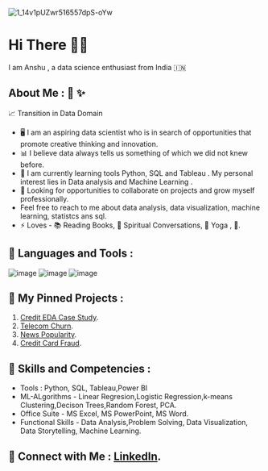 ![1_14v1pUZwr516557dpS-oYw](https://user-images.githubusercontent.com/80308356/195257398-dd428dbf-420d-40dc-9a3a-6e8c8d4e70a6.jpeg)

# Hi There :raising_hand_man:

I am Anshu , a data science enthusiast from India  :india:

 ## About Me : :loudspeaker:  :sparkles: 
 
:chart_with_upwards_trend: Transition in Data Domain
 
 * :desktop_computer:  I am an aspiring data scientist who is in search of opportunities that promote creative thinking and innovation.
 * :bar_chart: I believe data always tells us something of which we did not knew before.
 * :snake: I am currently learning tools  Python, SQL and Tableau . My personal interest lies in Data analysis and Machine Learning .
 * :handshake: Looking for opportunities to collaborate on projects and grow myself professionally.
 * Feel free to reach to me about data analysis, data visualization, machine learning, statistcs ans sql. 
 * :zap: Loves -  	:books: Reading Books, :hugs: Spiritual Conversations, :lotus_position: Yoga , :chocolate_bar:.


## :rocket: Languages and Tools : 

![image](https://user-images.githubusercontent.com/80308356/195262428-d93fc5be-0304-412f-80c7-9259fe1a430a.png)   ![image](https://user-images.githubusercontent.com/80308356/195262476-8bcdf4f8-9997-4906-87c8-5dea6dc204e3.png)    ![image](https://user-images.githubusercontent.com/80308356/195262532-6a961cef-72d1-4abd-a1aa-4a316e294a64.png)

## 	:pushpin: My Pinned Projects : 
1. [Credit EDA Case Study](https://github.com/aanshu11/Credit-EDA-).
2. [Telecom Churn](https://github.com/aanshu11/Telecom-Churn-).
3. [News Popularity](https://github.com/aanshu11/News-Popularity).
4. [Credit Card Fraud](https://github.com/aanshu11/Credit-Card-Fraud-Detection-).


## :beginner: Skills and Competencies : 
* Tools :  Python, SQL, Tableau,Power BI
* ML-ALgorithms - Linear Regresion,Logistic Regression,k-means Clustering,Decison Trees,Random Forest, PCA.
* Office Suite - MS Excel, MS PowerPoint, MS Word.
* Functional Skills -  Data Analysis,Problem Solving, Data Visualization, Data Storytelling, Machine Learning.

## :raised_hands: Connect with Me :  [LinkedIn](www.linkedin.com/in/anshu11).








 
